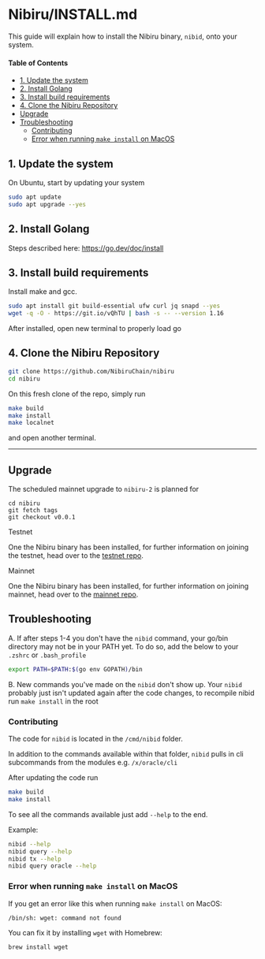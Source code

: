 # Nibiru/INSTALL.md

This guide will explain how to install the Nibiru binary, `nibid`, onto your system.

#### Table of Contents

- [1. Update the system](#1-update-the-system)
- [2. Install Golang](#2-install-golang)
- [3. Install build requirements](#3-install-build-requirements)
- [4. Clone the Nibiru Repository](#4-clone-the-nibiru-repository)
- [Upgrade](#upgrade)
- [Troubleshooting](#troubleshooting)
  - [Contributing](#contributing)
  - [Error when running `make install` on MacOS](#error-when-running-make-install-on-macos)

## 1. Update the system

On Ubuntu, start by updating your system

```bash
sudo apt update
sudo apt upgrade --yes
```

## 2. Install Golang

Steps described here: https://go.dev/doc/install

## 3. Install build requirements

Install make and gcc.

```bash
sudo apt install git build-essential ufw curl jq snapd --yes
wget -q -O - https://git.io/vQhTU | bash -s -- --version 1.16
```

After installed, open new terminal to properly load go

## 4. Clone the Nibiru Repository

```bash
git clone https://github.com/NibiruChain/nibiru
cd nibiru
```

On this fresh clone of the repo, simply run

```bash
make build
make install
make localnet
```

and open another terminal.

---

## Upgrade

The scheduled mainnet upgrade to `nibiru-2` is planned for

```
cd nibiru
git fetch tags
git checkout v0.0.1
```

Testnet

One the Nibiru binary has been installed, for further information on joining the testnet, head over to the [testnet repo](https://github.com/NibiruChain/Networks/tree/main/Testnet).

Mainnet

One the Nibiru binary has been installed, for further information on joining mainnet, head over to the [mainnet repo](https://github.com/NibiruChain/Networks/tree/main/Mainnet).

## Troubleshooting

A. If after steps 1-4 you don't have the `nibid` command, your go/bin directory may not be in your PATH yet. To do so, add the below to your `.zshrc` or `.bash_profile`

```bash
export PATH=$PATH:$(go env GOPATH)/bin
```

B. New commands you've made on the `nibid` don't show up. Your `nibid` probably just isn't updated again after the code changes, to recompile nibid run `make install` in the root

### Contributing

The code for `nibid` is located in the `/cmd/nibid` folder.

In addition to the commands available within that folder, `nibid` pulls in cli subcommands from the modules e.g. `/x/oracle/cli`

After updating the code run

```bash
make build
make install
```

To see all the commands available just add `--help` to the end.

Example:

```bash
nibid --help
nibid query --help
nibid tx --help
nibid query oracle --help
```

### Error when running `make install` on MacOS

If you get an error like this when running `make install` on MacOS:

```
/bin/sh: wget: command not found
```

You can fix it by installing `wget` with Homebrew:

```
brew install wget
```
